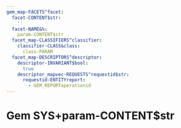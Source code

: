 ```yaml
---
gem_map-FACETS^facet:
  facet-CONTENT$str:
    ''
  facet-NAME&%:
    param-CONTENT$str
  facet_map-CLASSIFIERS^classifier:
    classifier-CLASS&class:
      class-PARAM
  facet_map-DESCRIPTORS^descriptor:
    descriptor-INVARIANT$bool:
      true
    descriptor_mapvec-REQUESTS^requestid$str:
      requestid-ENTITYreport:
        - GEM_REPORToperationid
---
```

# Gem SYS+param-CONTENT$str

